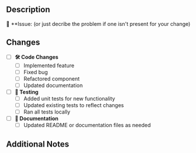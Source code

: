 ## Description
🚀 **Issue: (or just decribe the problem if one isn't present for your change)



## Changes

- [ ] **🛠️ Code Changes**
  - [ ] Implemented feature 
  - [ ] Fixed bug
  - [ ] Refactored component 
  - [ ] Updated documentation

- [ ] **🐛 Testing**
  - [ ] Added unit tests for new functionality
  - [ ] Updated existing tests to reflect changes
  - [ ] Ran all tests locally

- [ ] **📄 Documentation**
  - [ ] Updated README or documentation files as needed

## Additional Notes

